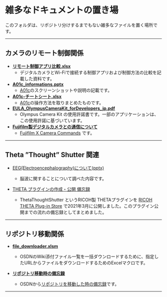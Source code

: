 # 雑多なドキュメントの置き場

このフォルダは、リポジトリ分けするまでもない雑多なファイルを置く場所です。

--------------------------------------------------------

## カメラのリモート制御関係

- **[リモート制御アプリ比較.xlsx](https://github.com/MRSa/GokigenOSDN_documents/blob/main/miscellaneous/%E3%83%AA%E3%83%A2%E3%83%BC%E3%83%88%E5%88%B6%E5%BE%A1%E3%82%A2%E3%83%97%E3%83%AA%E6%AF%94%E8%BC%83.xlsx)**
  - デジタルカメラとWi-Fiで接続する制御アプリおよび制御方法の比較を記載した資料です。
- **[A01c_informations.pptx](https://github.com/MRSa/GokigenOSDN_documents/blob/main/miscellaneous/A01c_informations.pptx)**
  - [A01c](https://github.com/MRSa/A01c)のスクリーンショットや説明の記載です。
- **[A01c-チートシート.xlsx](https://github.com/MRSa/GokigenOSDN_documents/blob/main/miscellaneous/A01c-%E3%83%81%E3%83%BC%E3%83%88%E3%82%B7%E3%83%BC%E3%83%88.xlsx)**
  - [A01c](https://github.com/MRSa/A01c)の操作方法を取りまとめたものです。
- **[EULA_OlympusCameraKit_forDevelopers_jp.pdf](https://github.com/MRSa/GokigenOSDN_documents/blob/main/miscellaneous/EULA_OlympusCameraKit_ForDevelopers_jp.pdf)**
  - Olympus Camera Kit の使用許諾書です。一部のアプリケーションは、この使用許諾に基づいています。
- **[Fujifilm製デジタルカメラとの通信について](FujiXCommands.md)**
  - [Fujifilm X Camera Commands](FujiXCommands.md) です。

--------------------------------------------------------

## Theta ”Thought” Shutter 関連

- [EEG(Electroencephalography)について(pptx)](https://github.com/MRSa/GokigenOSDN_documents/raw/main/Projects/Others/aboutEEG.pptx)
  - 脳波に関することについて調べた内容です。

- [THETA プラグインの作成・公開 備忘録](https://github.com/MRSa/GokigenOSDN_documents/blob/main/Projects/Others/ThetaPlugin.md)
  - ThetaThoughtShutter というRICOH製 THETAプラグインを [RICOH THETA Plug-in Store](https://pluginstore.theta360.com/plugins/jp.osdn.gokigen.thetathoughtshutter/) で2021年3月に公開しました。このプラグイン公開までの流れの備忘録としてまとめました。

--------------------------------------------------------

## リポジトリ移動関係

- **[file_downloader.xlsm](https://github.com/MRSa/GokigenOSDN_documents/blob/main/miscellaneous/file_downloader.xlsm)**
  - OSDNのWiki添付ファイル一覧を一括ダウンロードするために、指定したURLからファイルをダウンロードするためのExcelマクロです。

- **[リポジトリ移動時の備忘録](osdn_memo.md)**
  - OSDNから[リポジトリを移動した時の備忘録](osdn_memo.md)です。

--------------------------------------------------------

